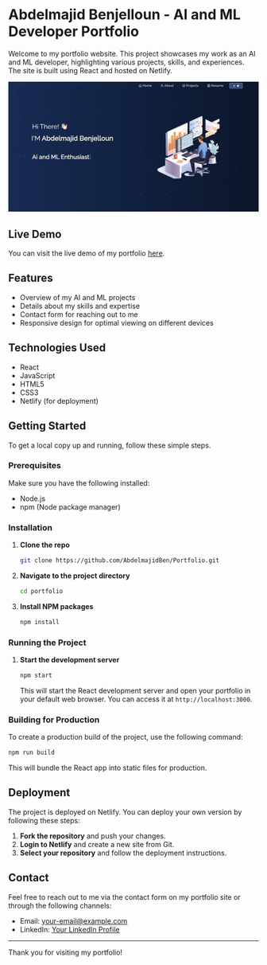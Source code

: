 
# Abdelmajid Benjelloun - AI and ML Developer Portfolio

Welcome to my portfolio website. This project showcases my work as an AI and ML developer, highlighting various projects, skills, and experiences. The site is built using React and hosted on Netlify.

![Portfolio Screenshot](Images/me1.png)

## Live Demo

You can visit the live demo of my portfolio [here](https://abdelmajidbenjelloun.netlify.app/).

## Features

- Overview of my AI and ML projects
- Details about my skills and expertise
- Contact form for reaching out to me
- Responsive design for optimal viewing on different devices

## Technologies Used

- React
- JavaScript
- HTML5
- CSS3
- Netlify (for deployment)

## Getting Started

To get a local copy up and running, follow these simple steps.

### Prerequisites

Make sure you have the following installed:

- Node.js
- npm (Node package manager)

### Installation

1. **Clone the repo**

   ```sh
   git clone https://github.com/AbdelmajidBen/Portfolio.git
   ```

2. **Navigate to the project directory**

   ```sh
   cd portfolio
   ```

3. **Install NPM packages**

   ```sh
   npm install
   ```

### Running the Project

1. **Start the development server**

   ```sh
   npm start
   ```

   This will start the React development server and open your portfolio in your default web browser. You can access it at `http://localhost:3000`.

### Building for Production

To create a production build of the project, use the following command:

```sh
npm run build
```

This will bundle the React app into static files for production.

## Deployment

The project is deployed on Netlify. You can deploy your own version by following these steps:

1. **Fork the repository** and push your changes.
2. **Login to Netlify** and create a new site from Git.
3. **Select your repository** and follow the deployment instructions.

## Contact

Feel free to reach out to me via the contact form on my portfolio site or through the following channels:

- Email: [your-email@example.com](mailto:abdelmajidbenjelloun5@gmail.com)
- LinkedIn: [Your LinkedIn Profile]([https://www.linkedin.com/in/your-profile](https://www.linkedin.com/in/abdelmajid-benjelloun-538649218/))

---

Thank you for visiting my portfolio!

```
